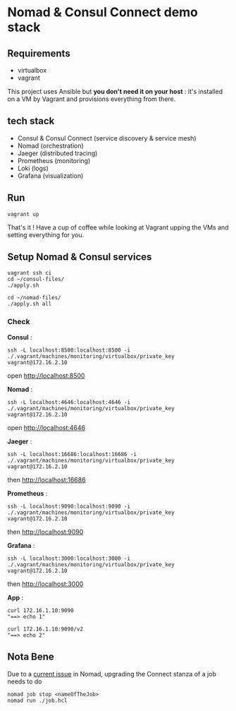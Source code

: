 # Nomad & Consul Connect demo stack

## Requirements

- virtualbox
- vagrant

This project uses Ansible but __you don't need it on your host__ : it's installed on a VM by Vagrant and provisions everything from there.


## tech stack 

- Consul & Consul Connect (service discovery & service mesh)
- Nomad (orchestration)
- Jaeger (distributed tracing)
- Prometheus (monitoring)
- Loki (logs)
- Grafana (visualization)


## Run

```
vagrant up
```

That's it ! Have a cup of coffee while looking at Vagrant upping the VMs and setting everything for you.

## Setup Nomad & Consul services 

```
vagrant ssh ci
cd ~/consul-files/
./apply.sh

cd ~/nomad-files/
./apply.sh all
```

### Check

__Consul__ : 

```
ssh -L localhost:8500:localhost:8500 -i ./.vagrant/machines/monitoring/virtualbox/private_key vagrant@172.16.2.10
```

open [http://localhost:8500](http://localhost:8500)


__Nomad__ : 

```
ssh -L localhost:4646:localhost:4646 -i ./.vagrant/machines/monitoring/virtualbox/private_key vagrant@172.16.2.10
```

open [http://localhost:4646](http://localhost:4646)


__Jaeger__ :

```
ssh -L localhost:16686:localhost:16686 -i ./.vagrant/machines/monitoring/virtualbox/private_key vagrant@172.16.2.10
``` 

then  [http://localhost:16686](http://localhost:16686)


__Prometheus__ :

```
ssh -L localhost:9090:localhost:9090 -i ./.vagrant/machines/monitoring/virtualbox/private_key vagrant@172.16.2.10
``` 

then  [http://localhost:9090](http://localhost:9090)

__Grafana__ :

```
ssh -L localhost:3000:localhost:3000 -i ./.vagrant/machines/monitoring/virtualbox/private_key vagrant@172.16.2.10
``` 

then  [http://localhost:3000](http://localhost:3000)

__App__ :

```
curl 172.16.1.10:9090
"==> echo 1"

curl 172.16.1.10:9090/v2
"==> echo 2"
```

## Nota Bene

Due to a [current issue](https://github.com/hashicorp/nomad/issues/6459) in Nomad, upgrading the Connect stanza of a job needs to do 

```
nomad job stop <nameOfTheJob>
nomad run ./job.hcl
```
